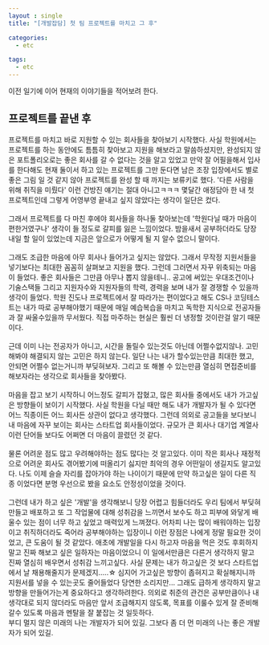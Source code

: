 ```yaml
---
layout : single
title: "[개발잡담] 첫 팀 프로젝트를 마치고 그 후"

categories:
  - etc

tags:
  - etc
---
```


이전 일기에 이어 현재의 이야기들을 적어보려 한다.<br>

## 프로젝트를 끝낸 후
프로젝트를 마치고 바로 지원할 수 있는 회사들을 찾아보기 시작했다. 사실 학원에서는 프로젝트를 하는 동안에도 틈틈히 찾아보고 지원을 해보라고 말씀하셨지만, 완성되지 않은 포트폴리오로는 좋은 회사를 갈 수 없다는 것을 알고 있었고 만약 잘 어필을해서 입사를 한다해도 현재 둘이서 하고 있는 프로젝트를 그만 둔다면 남은 조장 입장에서도 별로 좋은 그림 일 것 같지 않아 프로젝트를 완성 할 때 까지는 보류키로 했다. '다른 사람을 위해 취직을 미뤘다' 이런 건방진 얘기는 절대 아니고ㅋㅋㅋ 몇달간 애정담아 한 내 첫 프로젝트인데 그렇게 어영부영 끝내고 싶지 않았다는 생각이 일단은 컸다. <br> <br> 그래서 프로젝트를 다 마친 후에야 회사들을 하나둘 찾아보는데 '학원다닐 때가 마음이 편한거였구나' 생각이 들 정도로 갈피를 잃은 느낌이었다. 밤을새서 공부하더라도 당장 내일 할 일이 있었는데 지금은 앞으로가 어떻게 될 지 알수 없으니 말이다.<br> <br> 그래도 조급한 마음에 아무 회사나 들어가고 싶지는 않았다. 그래서 무작정 지원서들을 넣기보다는 최대한 꼼꼼히 살펴보고 지원을 했다. 그런데 그러면서 자꾸 위축되는 마음이 들었다. 좋은 회사들은 그만큼 아무나 뽑지 않을테니.. 공고에 써있는 우대조건이나 기술스택들 그리고 지원자수와 지원자들의 학력, 경력을 보며 내가 잘 경쟁할 수 있을까 생각이 들었다. 학원 진도나 프로젝트에서 잘 따라가는 편이었다고 해도 CS나 코딩테스트는 내가 따로 공부해야했기 때문에 매일 예습복습을 마치고 독학한 지식으로 전공자들과 잘 싸울수있을까 무서웠다. 직접 마주하는 현실은 훨씬 더 냉정할 것이란걸 알기 때문이다.<br> <br> 근데 이미 나는 전공자가 아니고, 시간을 돌릴수 있는것도 아닌데 어쩔수없지않나. 고민해봐야 해결되지 않는 고민은 하지 않는다. 일단 나는 내가 할수있는만큼 최대한 했고, 안되면 어쩔수 없는거니까 부딪혀보자. 그리고 또 해볼 수 있는만큼 열심히 면접준비를 해보자라는 생각으로 회사들을 찾아봤다.<br> <br> 마음을 잡고 보기 시작하니 어느정도 갈피가 잡혔고, 많은 회사들 중에서도 내가 가고싶은 방향들이 보이기 시작했다. 사실 학원을 다닐 때만 해도 내가 개발자가 될 수 있다면 어느 직종이든 어느 회사든 상관이 없다고 생각했다. 그런데 의외로 공고들을 보다보니 내 마음에 자꾸 보이는 회사는 스타트업 회사들이었다. 규모가 큰 회사나 대기업 계열사 이런 단어들 보다도 어쩌면 더 마음이 끌렸던 것 같다.<br> <br> 물론 어려운 점도 많고 우려해야하는 점도 많다는 것 알고있다. 이미 작은 회사나 재정적으로 어려운 회사도 겪어봤기에 떠올리기 싫지만 최악의 경우 어떤일이 생길지도 알고있다. 나도 이제 슬슬 자리를 잡아가야 하는 나이이기 때문에 만약 하고싶은 일이 다른 직종 이었다면 분명 우선으로 봤을 요소도 안정성이었을 것이다.<br> <br> 그런데 내가 하고 싶은 '개발'을 생각해보니 당장 어렵고 힘들더라도 우리 팀에서 부딪혀 만들고 배포하고 또 그 작업물에 대해 성취감을 느끼면서 보수도 하고 피부에 와닿게 배울수 있는 점이 너무 하고 싶었고 매력있게 느껴졌다. 어차피 나는 많이 배워야하는 입장이고 취직하더라도 죽어라 공부해야하는 입장이니 이런 장점은 나에게 정말 필요한 것이었고, 큰 도움이 될 것 같았다. 애초에 개발일을 다시 하고자 마음을 먹은 것도 후회하지 말고 진짜 해보고 싶은 일하자는 마음이었으니 이 일에서만큼은 다른거 생각하지 말고 진짜 열심히 배우면서 성취감 느끼고싶다. 사실 문제는 내가 하고싶은 것 보다 스타트업에서 날 채용해줄지가 문제겠지.....☆ 심지어 가고싶은 방향이 좁혀지고 확실해지니까 지원서를 넣을 수 있는곳도 줄어들었다 당연한 소리지만... 그래도 급하게 생각하지 말고 방향을 만들어가는게 중요하다고 생각하려한다. 의외로 취준의 관건은 공부만큼이나 내 생각대로 되지 않더라도 마음만 앞서 조급해지지 않도록, 목표를 이룰수 있게 잘 준비해갈수 있도록 마음과 멘탈을 잘 붙잡는 것 일듯하다.<br> 부디 멀지 않은 미래의 나는 개발자가 되어 있길. 그보다 좀 더 먼 미래의 나는 좋은 개발자가 되어 있길.<br><br> 
